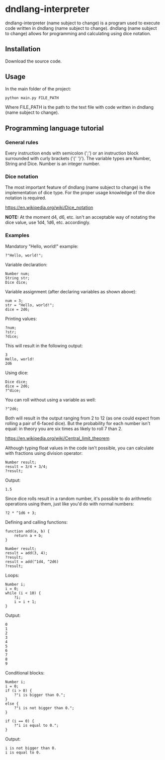 # dndlang-interpreter

dndlang-interpreter (name subject to change) is a program used to execute code written in dndlang (name subject to change).
dndlang (name subject to change) allows for programming and calculating using dice notation.

## Installation

Download the source code.

## Usage

In the main folder of the project:

```bash
python main.py FILE_PATH
```

Where FILE_PATH is the path to the text file with code written in dndlang (name subject to change).

## Programming language tutorial

### General rules

Every instruction ends with semicolon (';') or an instruction block surrounded with curly brackets ('{' '}'). The variable types are Number, String and Dice.
Number is an integer number.

### Dice notation

The most important feature of dndlang (name subject to change) is the implementation of dice type. For the proper usage knowledge of the dice notation is required.

https://en.wikipedia.org/wiki/Dice_notation

**NOTE:** At the moment d4, d6, etc. isn't an acceptable way of notating the dice value, use 1d4, 1d6, etc. accordingly.

### Examples

Mandatory "Hello, world!" example:

```
?"Hello, world!";
```

Variable declaration:

```
Number num;
String str;
Dice dice;
```

Variable assignment (after declaring variables as shown above):

```
num = 3;
str = "Hello, world!";
dice = 2d6;
```

Printing values:

```
?num;
?str;
?dice;
```
This will result in the following output:

```
3
Hello, world!
2d6
```

Using dice:
```
Dice dice;
dice = 2d6;
?^dice;
```
You can roll without using a variable as well:
```
?^2d6;
```
Both will result in the output ranging from 2 to 12 (as one could expect from rolling a pair of 6-faced dice). But the probability for each number isn't equal: in theory you are six times as likely to roll 7 than 2.

https://en.wikipedia.org/wiki/Central_limit_theorem

Although typing float values in the code isn't possible, you can calculate with fractions using division operator:
```
Number result;
result = 3/4 + 3/4;
?result;
```
Output:
```
1.5
```

Since dice rolls result in a random number, it's possible to do arithmetic operations using them, just like you'd do with normal numbers:
```
?2 * ^1d6 + 3;
```

Defining and calling functions:
```
function add(a, b) {
    return a + b;
}

Number result;
result = add(3, 4);
?result;
result = add(^1d4, ^2d6)
?result;
```

Loops:
```
Number i;
i = 0;
while (i < 10) {
    ?i;
    i = i + 1;
}
```
Output:
```
0
1
2
3
4
5
6
7
8
9
```

Conditional blocks:
```
Number i;
i = 0;
if (i > 0) {
    ?"i is bigger than 0.";
}
else {
    ?"i is not bigger than 0.";
}

if (i == 0) {
    ?"i is equal to 0.";
}
```
Output:
```
i is not bigger than 0.
i is equal to 0.
```

